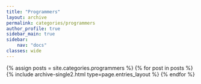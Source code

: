 ```yaml
---
title: "Programmers"
layout: archive
permalink: categories/programmers
author_profile: true
sidebar_main: true
sidebar:
    nav: "docs"
classes: wide
---
```


{% assign posts = site.categories.programmers %}
{% for post in posts %} {% include archive-single2.html type=page.entries_layout %} {% endfor %}